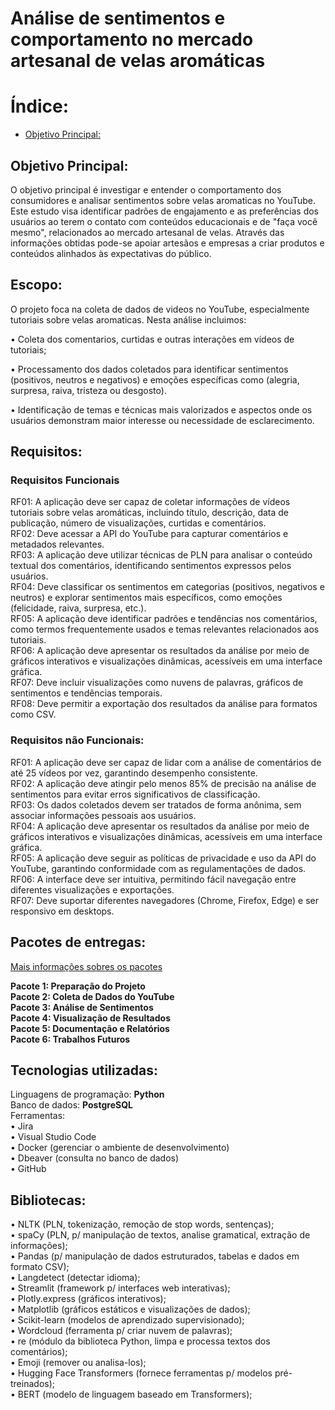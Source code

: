# Análise de sentimentos e comportamento no mercado artesanal de velas aromáticas

# Índice:

- [Objetivo Principal:](#objetivo-principal)

## Objetivo Principal:

O objetivo principal é investigar e entender o comportamento dos consumidores e analisar sentimentos sobre velas aromaticas no YouTube. Este estudo visa identificar padrões de engajamento e as preferências dos usuários ao terem o contato com conteúdos educacionais e de "faça você mesmo", relacionados ao mercado artesanal de velas. Através das informações obtidas pode-se apoiar artesãos e empresas a criar produtos e conteúdos alinhados às expectativas do público.

## Escopo:

O projeto foca na coleta de dados de videos no YouTube, especialmente tutoriais sobre velas aromaticas. Nesta análise incluimos:

• Coleta dos comentarios, curtidas e outras interações em vídeos de tutoriais;

• Processamento dos dados coletados para identificar sentimentos (positivos, neutros e negativos) e emoções específicas como (alegria, surpresa, raiva, tristeza ou desgosto).

• Identificação de temas e técnicas mais valorizados e aspectos onde os usuários demonstram maior interesse ou necessidade de esclarecimento.

## Requisitos:

### Requisitos Funcionais

RF01: A aplicação deve ser capaz de coletar informações de vídeos tutoriais sobre velas aromáticas, incluindo título, descrição, data de publicação, número de visualizações, curtidas e comentários.  
RF02: Deve acessar a API do YouTube para capturar comentários e metadados relevantes.  
RF03: A aplicação deve utilizar técnicas de PLN para analisar o conteúdo textual dos comentários, identificando sentimentos expressos pelos usuários.  
RF04: Deve classificar os sentimentos em categorias (positivos, negativos e neutros) e explorar sentimentos mais específicos, como emoções (felicidade, raiva, surpresa, etc.).  
RF05: A aplicação deve identificar padrões e tendências nos comentários, como termos frequentemente usados e temas relevantes relacionados aos tutoriais.  
RF06: A aplicação deve apresentar os resultados da análise por meio de gráficos interativos e visualizações dinâmicas, acessíveis em uma interface gráfica.  
RF07: Deve incluir visualizações como nuvens de palavras, gráficos de sentimentos e tendências temporais.  
RF08: Deve permitir a exportação dos resultados da análise para formatos como CSV.  


### Requisitos não Funcionais:

RF01: A aplicação deve ser capaz de lidar com a análise de comentários de até 25 vídeos por vez, garantindo desempenho consistente.  
RF02: A aplicação deve atingir pelo menos 85% de precisão na análise de sentimentos para evitar erros significativos de classificação.  
RF03: Os dados coletados devem ser tratados de forma anônima, sem associar informações pessoais aos usuários.  
RF04: A aplicação deve apresentar os resultados da análise por meio de gráficos interativos e visualizações dinâmicas, acessíveis em uma interface gráfica.  
RF05: A aplicação deve seguir as políticas de privacidade e uso da API do YouTube, garantindo conformidade com as regulamentações de dados.  
RF06: A interface deve ser intuitiva, permitindo fácil navegação entre diferentes visualizações e exportações.  
RF07: Deve suportar diferentes navegadores (Chrome, Firefox, Edge) e ser responsivo em desktops.  

## Pacotes de entregas:

[Mais informações sobres os pacotes](PacotesEntrega.md)

**Pacote 1: Preparação do Projeto**  
**Pacote 2: Coleta de Dados do YouTube**   
**Pacote 3: Análise de Sentimentos**  
**Pacote 4: Visualização de Resultados**    
**Pacote 5: Documentação e Relatórios**       
**Pacote 6: Trabalhos Futuros**     


## Tecnologias utilizadas:

Linguagens de programação: **Python**  
Banco de dados: **PostgreSQL**  
Ferramentas:  
 • Jira  
 • Visual Studio Code  
 • Docker (gerenciar o ambiente de desenvolvimento)  
 • Dbeaver (consulta no banco de dados)  
 • GitHub   

## Bibliotecas:
 
• NLTK (PLN, tokenização, remoção de stop words, sentenças);  
• spaCy (PLN, p/ manipulação de textos, analise gramatical, extração de informações);  
• Pandas (p/ manipulação de dados estruturados, tabelas e dados em formato CSV);  
• Langdetect (detectar idioma);  
• Streamlit (framework p/ interfaces web interativas);  
• Plotly.express (gráficos interativos);  
• Matplotlib (gráficos estáticos e visualizações de dados);  
• Scikit-learn (modelos de aprendizado supervisionado);  
• Wordcloud (ferramenta p/ criar nuvem de palavras);   
• re (módulo da biblioteca Python, limpa e processa textos dos comentários);  
• Emoji (remover ou analisa-los);  
• Hugging Face Transformers (fornece ferramentas p/ modelos pré-treinados);  
• BERT (modelo de linguagem baseado em Transformers);  




